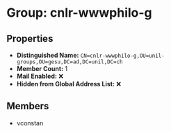 # Group: cnlr-wwwphilo-g

## Properties

- **Distinguished Name:** `CN=cnlr-wwwphilo-g,OU=unil-groups,OU=gesu,DC=ad,DC=unil,DC=ch`
- **Member Count:** 1
- **Mail Enabled:** ❌
- **Hidden from Global Address List:** ❌

## Members

- vconstan
